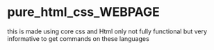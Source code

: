 # pure_html_css_WEBPAGE
this is made using core css and Html only not fully functional but very informative to get commands on these languages
